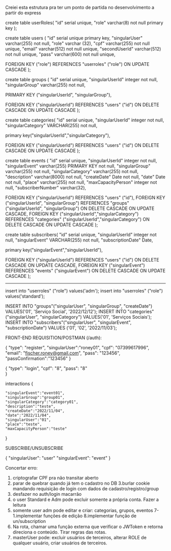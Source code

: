 Creiei esta estrutura pra ter um ponto de partida no desenvolvimento a partir do express

create table userRoles(
"id" serial unique,
"role" varchar(8) not null primary key
);

create table users (
"id" serial unique primary key,
"singularUser" varchar(255) not null,
"role" varchar (32),
"cpf" varchar(255) not null unique,
"email" varchar(512) not null unique,
"secondUserId" varchar(512) not null unique,
"pass" varchar(600) not null unique,

FOREIGN KEY ("role") REFERENCES "userroles" ("role") ON UPDATE CASCADE
);

create table groups (
"id" serial unique,
"singularUserId" integer not null,
"singularGroup" varchar(255) not null,

PRIMARY KEY ("singularUserId", "singularGroup"),

FOREIGN KEY ("singularUserId") REFERENCES "users" ("id") ON DELETE CASCADE ON UPDATE CASCADE
);

create table categories(
"id" serial unique,
"singularUserId" integer not null,
"singularCategory" VARCHAR(255) not null,

primary key("singularUserId","singularCategory"),

FOREIGN KEY ("singularUserId") REFERENCES "users" ("id") ON DELETE CASCADE ON UPDATE CASCADE
);

create table events (
"id" serial unique,
"singularUserId" integer not null,
"singularEvent" varchar(255) PRIMARY KEY not null,
"singularGroup" varchar(255) not null,
"singularCategory" varchar(255) not null,
"description" varchar(8000) not null,
"createDate" Date not null,
"date" Date not null,
"place" varchar(255) not null,
"maxCapacityPerson" integer not null,
"subscriberNumber" varchar(32),

FOREIGN KEY ("singularUserId") REFERENCES "users" ("id"),
FOREIGN KEY ("singularUserId", "singularGroup") REFERENCES "groups" ("singularUserId", "singularGroup") ON DELETE CASCADE ON UPDATE CASCADE,
FOREIGN KEY ("singularUserId","singularCategory") REFERENCES "categories" ("singularUserId","singularCategory") ON DELETE CASCADE ON UPDATE CASCADE
);

create table subscribers(
"id" serial unique,
"singularUserId" integer not null,
"singularEvent" VARCHAR(255) not null,
"subscriptionDate" Date,

primary key("singularEvent","singularUserId"),

FOREIGN KEY ("singularUserId") REFERENCES "users" ("id") ON DELETE CASCADE ON UPDATE CASCADE,
FOREIGN KEY ("singularEvent") REFERENCES "events" ("singularEvent") ON DELETE CASCADE ON UPDATE CASCADE
);

---

insert into "userroles" ("role") values('adm');
insert into "userroles" ("role") values('standard');

INSERT INTO "groups"("singularUser", "singularGroup", "createDate") VALUES('01', 'Serviço Social', '2022/12/12');
INSERT INTO "categories"("singularUser", "singularCategory") VALUES('01', 'Serviços Sociais');
INSERT INTO "subscribers"("singularUser", "singularEvent", "subscriptionDate") VALUES ('01', '02', '2022/11/03');

FRONT-END REQUISITION/POSTMAN (/auth):

{
"type": "register",
"singularUser":"roney01",
"cpf": "07399617996",
"email": "fischer.roney@gmail.com",
"pass": "123456",
"passConfirmation":"123456"
}

{
"type": "login",
"cpf": "8",
"pass": "8"  
}

interactions
{

    "singularEvent":"event01",
    "singularGroup":"group01",
    "singularCategory":"category01",
    "description":"teste",
    "createDate":"2022/11/04",
    "date":"2022/11/04",
    "singularUser":"01",
    "place":"teste",
    "maxCapacityPerson":"teste"

}

SUBSCRIBE/UNSUBSCRIBE

{
"singularUser": "user"
"singularEvent": "event"
}

Concertar erro:

1. criptografar CPF pra não transitar aberto
2. parar de quebrar quando já tem o cadastro no DB
   3.burlar cookie mandando requisição de login com dados de cadastro/registro/group
3. desfazer no auth/login macarrão
4. o user Standard e Adm pode excluir somente a própria conta. Fazer a leitura
5. somente user adm pode editar e criar: categorias, grupos, eventos
   7-1.implementar funções de edição
   8.implementar função de un/subscription
6. Na rota, chamar uma função externa que verificar o JWToken e retorna direciona o conteúdo. Tirar regras das rotas.
7. masterUser pode: excluir usuários de terceiros, alterar ROLE de qualquer usuário, criar usuários de terceiros.
